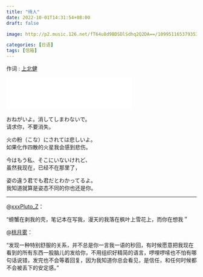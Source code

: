 ```yaml
---
title: "待人"
date: 2022-10-01T14:31:54+08:00
draft: false

image: http://p2.music.126.net/fT64u8d9BDSDlSdhq2Q2DA==/109951165379353692.jpg

categories: [日语]
tags: [信箱]
---
```


作词 : [上北健](https://music.163.com/#/song?id=1485868283)
<!--more-->

<iframe frameborder="no" border="0" marginwidth="0" marginheight="0" width=330 height=86 src="//music.163.com/outchain/player?type=2&id=1485868283&auto=0&height=66"></iframe>

おねがいよ。消してしまわないで。  
请求你，不要消失。  

火の粉（こな）にされては悲しいよ。  
如果化作四散的火星我会感到悲伤。  
  
今はもう私、そこにいないけれど、  
虽然我现在，已经不在那里了，  

姿の違う君でも君だとわかってるよ。  
我知道就算是姿态不同的你也还是你。  

---

@[xxxPluto_Z](https://music.163.com/user/home?id=535948170)：

“螃蟹在剥我的壳，笔记本在写我，漫天的我落在枫叶上雪花上，而你在想我＂

@[桃月雾](https://music.163.com/user/home?id=1300495390)：

“发现一种特别舒服的关系，并不总是你一言我一语的秒回，有时候愿意把我现在看到的所有东西一股脑儿的发给你，不用组织好精简的语言，啰哩啰嗦也不怕有哪句话说错，发完也不会等着回复，因为我知道你总会看见，是信任，和任何时候都不会被丢下的安定感。”
